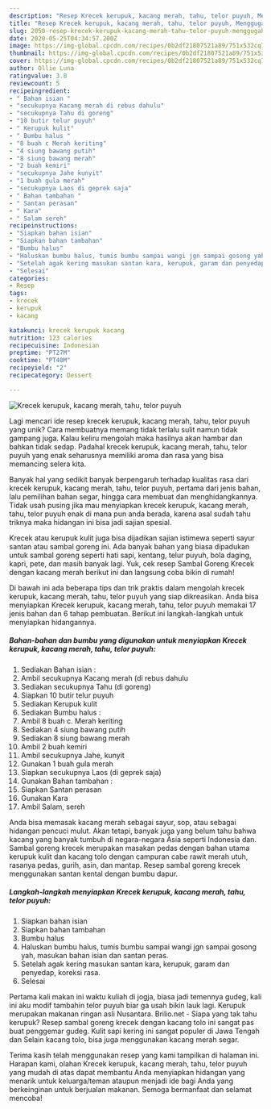 ```yaml
---
description: "Resep Krecek kerupuk, kacang merah, tahu, telor puyuh, Menggugah Selera"
title: "Resep Krecek kerupuk, kacang merah, tahu, telor puyuh, Menggugah Selera"
slug: 2050-resep-krecek-kerupuk-kacang-merah-tahu-telor-puyuh-menggugah-selera
date: 2020-05-25T04:34:57.200Z
image: https://img-global.cpcdn.com/recipes/0b2df21807521a89/751x532cq70/krecek-kerupuk-kacang-merah-tahu-telor-puyuh-foto-resep-utama.jpg
thumbnail: https://img-global.cpcdn.com/recipes/0b2df21807521a89/751x532cq70/krecek-kerupuk-kacang-merah-tahu-telor-puyuh-foto-resep-utama.jpg
cover: https://img-global.cpcdn.com/recipes/0b2df21807521a89/751x532cq70/krecek-kerupuk-kacang-merah-tahu-telor-puyuh-foto-resep-utama.jpg
author: Ollie Luna
ratingvalue: 3.8
reviewcount: 5
recipeingredient:
- " Bahan isian "
- "secukupnya Kacang merah di rebus dahulu"
- "secukupnya Tahu di goreng"
- "10 butir telur puyuh"
- " Kerupuk kulit"
- " Bumbu halus "
- "8 buah c Merah keriting"
- "4 siung bawang putih"
- "8 siung bawang merah"
- "2 buah kemiri"
- "secukupnya Jahe kunyit"
- "1 buah gula merah"
- "secukupnya Laos di geprek saja"
- " Bahan tambahan "
- " Santan perasan"
- " Kara"
- " Salam sereh"
recipeinstructions:
- "Siapkan bahan isian"
- "Siapkan bahan tambahan"
- "Bumbu halus"
- "Haluskan bumbu halus, tumis bumbu sampai wangi jgn sampai gosong yah, masukan bahan isian dan santan peras."
- "Setelah agak kering masukan santan kara, kerupuk, garam dan penyedap, koreksi rasa."
- "Selesai"
categories:
- Resep
tags:
- krecek
- kerupuk
- kacang

katakunci: krecek kerupuk kacang 
nutrition: 123 calories
recipecuisine: Indonesian
preptime: "PT27M"
cooktime: "PT40M"
recipeyield: "2"
recipecategory: Dessert

---
```



![Krecek kerupuk, kacang merah, tahu, telor puyuh](https://img-global.cpcdn.com/recipes/0b2df21807521a89/751x532cq70/krecek-kerupuk-kacang-merah-tahu-telor-puyuh-foto-resep-utama.jpg)

Lagi mencari ide resep krecek kerupuk, kacang merah, tahu, telor puyuh yang unik? Cara membuatnya memang tidak terlalu sulit namun tidak gampang juga. Kalau keliru mengolah maka hasilnya akan hambar dan bahkan tidak sedap. Padahal krecek kerupuk, kacang merah, tahu, telor puyuh yang enak seharusnya memiliki aroma dan rasa yang bisa memancing selera kita.

Banyak hal yang sedikit banyak berpengaruh terhadap kualitas rasa dari krecek kerupuk, kacang merah, tahu, telor puyuh, pertama dari jenis bahan, lalu pemilihan bahan segar, hingga cara membuat dan menghidangkannya. Tidak usah pusing jika mau menyiapkan krecek kerupuk, kacang merah, tahu, telor puyuh enak di mana pun anda berada, karena asal sudah tahu triknya maka hidangan ini bisa jadi sajian spesial.

Krecek atau kerupuk kulit juga bisa dijadikan sajian istimewa seperti sayur santan atau sambal goreng ini. Ada banyak bahan yang biasa dipadukan untuk sambal goreng seperti hati sapi, kentang, telur puyuh, bola daging, kapri, pete, dan masih banyak lagi. Yuk, cek resep Sambal Goreng Krecek dengan kacang merah berikut ini dan langsung coba bikin di rumah!


Di bawah ini ada beberapa tips dan trik praktis dalam mengolah krecek kerupuk, kacang merah, tahu, telor puyuh yang siap dikreasikan. Anda bisa menyiapkan Krecek kerupuk, kacang merah, tahu, telor puyuh memakai 17 jenis bahan dan 6 tahap pembuatan. Berikut ini langkah-langkah untuk menyiapkan hidangannya.

<!--inarticleads1-->

##### Bahan-bahan dan bumbu yang digunakan untuk menyiapkan Krecek kerupuk, kacang merah, tahu, telor puyuh:

1. Sediakan  Bahan isian :
1. Ambil secukupnya Kacang merah (di rebus dahulu
1. Sediakan secukupnya Tahu (di goreng)
1. Siapkan 10 butir telur puyuh
1. Sediakan  Kerupuk kulit
1. Sediakan  Bumbu halus :
1. Ambil 8 buah c. Merah keriting
1. Sediakan 4 siung bawang putih
1. Sediakan 8 siung bawang merah
1. Ambil 2 buah kemiri
1. Ambil secukupnya Jahe, kunyit
1. Gunakan 1 buah gula merah
1. Siapkan secukupnya Laos (di geprek saja)
1. Gunakan  Bahan tambahan :
1. Siapkan  Santan perasan
1. Gunakan  Kara
1. Ambil  Salam, sereh


Anda bisa memasak kacang merah sebagai sayur, sop, atau sebagai hidangan pencuci mulut. Akan tetapi, banyak juga yang belum tahu bahwa kacang yang banyak tumbuh di negara-negara Asia seperti Indonesia dan. Sambal goreng krecek merupakan masakan pedas dengan bahan utama kerupuk kulit dan kacang tolo dengan campuran cabe rawit merah utuh, rasanya pedas, gurih, asin, dan mantap. Resep sambal goreng krecek menggunakan santan kental dengan bumbu dapur. 

<!--inarticleads2-->

##### Langkah-langkah menyiapkan Krecek kerupuk, kacang merah, tahu, telor puyuh:

1. Siapkan bahan isian
1. Siapkan bahan tambahan
1. Bumbu halus
1. Haluskan bumbu halus, tumis bumbu sampai wangi jgn sampai gosong yah, masukan bahan isian dan santan peras.
1. Setelah agak kering masukan santan kara, kerupuk, garam dan penyedap, koreksi rasa.
1. Selesai


Pertama kali makan ini waktu kuliah di jogja, biasa jadi temennya gudeg, kali ini aku modif tambahin telor puyuh biar ga usah bikin lauk lagi. Kerupuk merupakan makanan ringan asli Nusantara. Brilio.net - Siapa yang tak tahu kerupuk? Resep sambal goreng krecek dengan kacang tolo ini sangat pas buat penggemar gudeg. Kulit sapi kering ini sangat populer di Jawa Tengah dan Selain kacang tolo, bisa juga menggunakan kacang merah segar. 

Terima kasih telah menggunakan resep yang kami tampilkan di halaman ini. Harapan kami, olahan Krecek kerupuk, kacang merah, tahu, telor puyuh yang mudah di atas dapat membantu Anda menyiapkan hidangan yang menarik untuk keluarga/teman ataupun menjadi ide bagi Anda yang berkeinginan untuk berjualan makanan. Semoga bermanfaat dan selamat mencoba!
